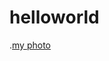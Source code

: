 # helloworld
.[my photo](https://www.google.com/url?sa=i&url=https%3A%2F%2Fnews.mt.co.kr%2Fmtview.php%3Fno%3D2016050415158868149&psig=AOvVaw3hBn_m-8nIJlIudQ9fiCLe&ust=1604817990407000&source=images&cd=vfe&ved=0CAIQjRxqFwoTCMi2m4Hr7-wCFQAAAAAdAAAAABAD)
